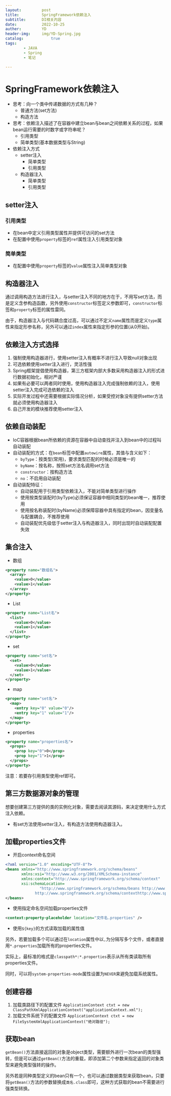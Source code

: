 ```yaml
---
layout:         post
title:          SpringFramework依赖注入
subtitle:       DI相关内容
date:           2022-10-25
auther:         YD
header-img:     img/YD-Spring.jpg
catalog:            true
tags:
        - JAVA
        - Spring
        - 笔记

---
```


# SpringFramework依赖注入

* 思考：向一个类中传递数据的方式有几种？
  * 普通方法(set方法)
  * 构造方法
* 思考：依赖注入描述了在容器中建立bean与bean之间依赖关系的过程，如果bean运行需要的时数字或字符串呢？
  * 引用类型
  * 简单类型(基本数据类型与String)
* 依赖注入方式
  * setter注入
    * 简单类型
    * 引用类型
  * 构造器注入
    * 简单类型
    * 引用类型

## setter注入

### 引用类型

* 在bean中定义引用类型属性并提供可访问的set方法
* 在配置中使用`property`标签的`ref`属性注入引用类型对象

### 简单类型

* 在配置中使用`property`标签的`value`属性注入简单类型对象

## 构造器注入

通过调用构造方法进行注入，与setter注入不同的地方在于，不用写set方法，而是定义含参构造函数，另外使用`constructor`标签定义参数即可，`constructor`标签和`property`标签的属性雷同。

由于，构造器注入与代码耦合度过高，可以通过不定义`name`属性而是定义`type`属性来指定形参名称，另外可以通过`index`属性来指定形参的位置(从0开始)。

## 依赖注入方式选择

1. 强制使用构造器进行，使用setter注入有概率不进行注入导致null对象出现
2. 可选依赖使用setter注入进行，灵活性强
3. Spring框架提倡使用构造器，第三方框架内部大多数采用构造器注入的形式进行数据初始化，相对严谨
4. 如果有必要可以两者同时使用，使用构造器注入完成强制依赖的注入，使用setter注入完成可选依赖的注入
5. 实际开发过程中还需要根据实际情况分析，如果受控对象没有提供setter方法就必须使用构造器注入
6. 自己开发的模块推荐使用setter注入

## 依赖自动装配

* IoC容器根据bean所依赖的资源在容器中自动查找并注入到bean中的过程叫自动装配
* 自动装配的方式：在`bean`标签中配置`autowire`属性，其值与含义如下：
  * `byType`：按类型(常用)，要求类型匹配的时候必须是唯一的
  * `byName`：按名称，按照set方法名调用set方法
  * `constructor`：按构造方法
  * `no`：不启用自动装配
* 自动装配特征：
  * 自动装配用于引用类型依赖注入，不能对简单类型进行操作
  * 使用按类型装配时(byType)必须保证容器中相同类型的bean唯一，推荐使用
  * 使用按名称装配时(byName)必须保障容器中具有指定的bean，因变量名与配置耦合，不推荐使用
  * 自动装配优先级低于setter注入与构造器注入，同时出现时自动装配配置失效

## 集合注入

* 数组

```XML
<property name="数组名">
  <array>
    <value>0</value>
    <value>1</value>
  </array>
</property>
```

* List

```XML
<property name="List名">
  <list>
    <value>0</value>
    <value>1</value>
  </list>
</property>
```

* set

```XML
<property name="set名">
  <set>
    <value>0</value>
    <value>1</value>
  </set>
</property>
```

* map

```XML
<property name="set名">
  <map>
    <entry key="0" value="0"/>
    <entry key="1" value="1"/>
  </map>
</property>
```

* properties

```XML
<property name="properties名">
  <props>
    <prop key="0">0</prop>
    <prop key="1">1</prop>
  </props>
</property>
```

注意：若要存引用类型使用ref即可。

## 第三方数据源对象的管理

想要创建第三方提供的类的实例化对象，需要去阅读其源码，来决定使用什么方式注入依赖。

* 有set方法使用setter注入，有构造方法使用构造器注入。

## 加载properties文件

* 开启context命名空间

```XML
<?xml version="1.0" encoding="UTF-8"?>
<beans xmlns="http://www.springframework.org/schema/beans"
       xmlns:xsi="http://www.w3.org/2001/XMLSchema-instance"
       xmlns:context="http://www.springframework.org/schema/context"
       xsi:schemaLocation=
               "http://www.springframework.org/schema/beans http://www.springframework.org/schema/beans/spring-beans.xsd
             http://www.springframework.org/schema/contexthttp://www.springframework.org/schema/context/spring-context.xsd">
</beans>
```

* 使用指定命名空间加载properties文件

```XML
<context:property-placeholder location="文件名.properties" />
```

* 使用`${key}`的方式读取加载的属性值

另外，若要加载多个可以通过在`location`属性中以`,`为分隔写多个文件，或者直接用`*.properties`加载所有的properties文件。

实际上，最标准的格式是`classpath*:*.properties`表示从所有类读取所有properties文件。

同时，可以将`system-properties-mode`属性设置为`NEVER`来避免加载系统属性。

## 创建容器

1. 加载类路径下的配置文件
  `ApplicationContext ctxt = new ClassPathXmlApplicationContext("applicationContext.xml");`
2. 加载文件系统下的配置文件
  `ApplicationContext ctxt = new FileSystemXmlApplicationContext("绝对路径");`

## 获取bean

`getBean()`方法直接返回的对象是object类型，需要额外进行一次bean的类型强转，但是可以通过`getBean()`方法的重载，即添加第二个参数来指定返回的对象类型来避免类型强转的操作。

另外若是同种类型定义的bean只有一个，也可以通过数据类型来获取bean，只要将`getBean()`方法的参数替换成`类名.class`即可，这种方式获取的bean不需要进行强类型转换。